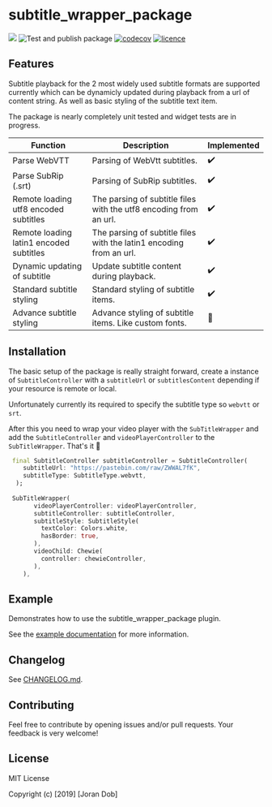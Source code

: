 # subtitle_wrapper_package

[![](https://img.shields.io/badge/pub-v1.0.3-brightgreen.svg)](https://pub.dev/packages/subtitle_wrapper_package)
![Test and publish package](https://github.com/Joran-Dob/flutter_subtitle_wrapper/workflows/Test%20and%20publish%20package/badge.svg?branch=master)
[![codecov](https://codecov.io/gh/Joran-Dob/flutter_subtitle_wrapper/branch/master/graph/badge.svg)](https://codecov.io/gh/Joran-Dob/flutter_subtitle_wrapper)
[![licence](https://img.shields.io/badge/licence-MIT-blue.svg)](https://github.com/IamTobi/spotify_sdk/blob/master/LICENSE)

## Features
Subtitle playback for the 2 most widely used subtitle formats are supported currently which can be dynamicly updated during playback from a url of content string. As well as basic styling of the subtitle text item.

The package is nearly completely unit tested and widget tests are in progress.

| Function  | Description| Implemented |
|---|---|---|
| Parse WebVTT  | Parsing of WebVtt subtitles. | :heavy_check_mark: |
| Parse SubRip (.srt)  | Parsing of SubRip subtitles. | :heavy_check_mark: |
| Remote loading utf8 encoded subtitles  | The parsing of subtitle files with the utf8 encoding from an url.| :heavy_check_mark: |
| Remote loading latin1 encoded subtitles  |The parsing of subtitle files with the latin1 encoding from an url. | :heavy_check_mark: |
| Dynamic updating of subtitle  | Update subtitle content during playback. | :heavy_check_mark: |
| Standard subtitle styling  | Standard styling of subtitle items. | :heavy_check_mark: |
| Advance subtitle styling  | Advance styling of subtitle items. Like custom fonts.| :construction_worker: |


## Installation
The basic setup of the package is really straight forward, create a instance of `SubtitleController` with a `subtitleUrl` or `subtitlesContent` depending if your resource is remote or local. 

Unfortunately currently its required to specify the subtitle type so `webvtt` or `srt`.

After this you need to wrap your video player with the `SubTitleWrapper` and add the `SubtitleController` and `videoPlayerController` to the `SubTitleWrapper`. That's it :tada:

``` dart
 final SubtitleController subtitleController = SubtitleController(
    subtitleUrl: "https://pastebin.com/raw/ZWWAL7fK",
    subtitleType: SubtitleType.webvtt,
  );
  
 SubTitleWrapper(
       videoPlayerController: videoPlayerController,
       subtitleController: subtitleController,
       subtitleStyle: SubtitleStyle(
         textColor: Colors.white,
         hasBorder: true,
       ),
       videoChild: Chewie(
         controller: chewieController,
       ),
	),
```

## Example

Demonstrates how to use the subtitle_wrapper_package plugin.

See the [example documentation](example/README.md) for more information.

## Changelog

See [CHANGELOG.md](CHANGELOG.md).

## Contributing

Feel free to contribute by opening issues and/or pull requests. Your feedback is very welcome!

## License

MIT License

Copyright (c) [2019] [Joran Dob]
